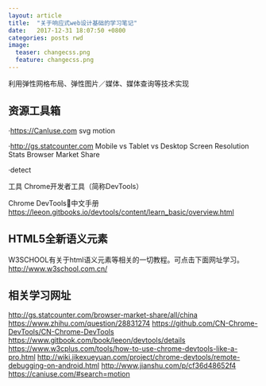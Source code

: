 ```yaml
---
layout: article
title:  "关于响应式web设计基础的学习笔记"
date:   2017-12-31 18:07:50 +0800
categories: posts rwd
image:
  teaser: changecss.png
  feature: changecss.png
---
```



利用弹性网格布局、弹性图片／媒体、媒体查询等技术实现

## 资源工具箱

·https://CanIuse.com
svg
motion

·http://gs.statcounter.com
Mobile vs Tablet vs Desktop
Screen Resolution Stats
Browser Market Share

·detect

工具
Chrome开发者工具（简称DevTools）

Chrome DevTools中文手册
https://leeon.gitbooks.io/devtools/content/learn_basic/overview.html


## HTML5全新语义元素

W3SCHOOL有关于html语义元素等相关的一切教程。可点击下面网址学习。
http://www.w3school.com.cn/

## 相关学习网址

http://gs.statcounter.com/browser-market-share/all/china
https://www.zhihu.com/question/28831274
https://github.com/CN-Chrome-DevTools/CN-Chrome-DevTools
https://www.gitbook.com/book/leeon/devtools/details
https://www.w3cplus.com/tools/how-to-use-chrome-devtools-like-a-pro.html
http://wiki.jikexueyuan.com/project/chrome-devtools/remote-debugging-on-android.html
http://www.jianshu.com/p/cf36d48652f4
https://caniuse.com/#search=motion

